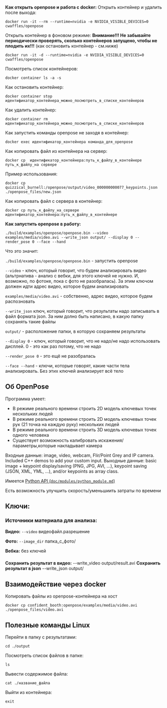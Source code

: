 ﻿**Как открыть openpose и работа с docker:**
Открыть контейнер и удалить после выхода:

```
docker run -it --rm --runtime=nvidia -e NVIDIA_VISIBLE_DEVICES=0 cwaffles/openpose
```

Открыть контейнер в фоновом режиме:
**Внимание!!! Не забывайте периодически проверять, сколько контейнеров запущено, чтобы не плодить их!!!**
(как остановить контейнер - см.ниже)

```
docker run -it -d --runtime=nvidia -e NVIDIA_VISIBLE_DEVICES=0 cwaffles/openpose
```

Посмотреть список контейнеров:

```
docker container ls -a -s 
```

Как остановить контейнер:

```
docker container stop идентификатор_контейнера_можно_посмотреть_в_списке_контейнеров
```

Как удалить контейнер:

```
docker container rm идентификатор_контейнера_можно_посмотреть_в_списке_контейнеров
```

Как запустить команды openpose не заходя в контейнер:

```
docker exec идентификатор_контейнера команда_для_openpose
```

Как копировать файл из контейнера на сервер:

```
docker cp  идентификатор_контейнера:путь_к_файлу_в_контейнере путь_к_файлу_на сервере
```
Пример использования:

```
docker cp quizzical_burnell:/openpose/output/video_000000000077_keypoints.json ./openpose_files/new.json
```


Как копировать файл с сервера в контейнер:

```
docker cp путь_к_файлу_на_сервере идентификатор_контейнера:путь_к_файлу_в_контейнере
```

**Как запустить openpose в работу:**

```
./build/examples/openpose/openpose.bin --video examples/media/video.avi --write_json output/ --display 0 --render_pose 0 --face --hand
```

Что это значит:

```./build/examples/openpose/openpose.bin``` - запустить openpose

```--video``` - ключ, который говорит, что будем анализировать видео (альтрнатива - анализ с вебки, для этого ключей не нужно. И, возможно, по фотоке, пока с фото не разобралась). За этим ключом должен идти адрес видео, которое будем анализировать

```examples/media/video.avi``` - собственно, адрес видео, которое будем распозновать

```--write_json``` ключ, который говорит, что результаты надо записывать в файл формата json. За ним долно быть написано, в какую папку сохранять такие файлы

```output/``` - расположение папки, в которую сохраняем результаты

```--display 0``` - ключ, который говорит, что не надо/не надо использовать дисплей. 0 - это как раз потому, что не надо

```--render_pose 0``` - это ещё не разобралась

```--face --hand``` - ключи, которые говорят, какие части тела анализировать. Без этих ключей анализирует всё тело

## Об OpenPose
Программа умеет:
- В режиме реального времени строить 2D модель ключевых точек нескольких людей
- В режиме реального времени строить 2D модель ключевых точек рук (21 точка на каждую руку) нескольких людей
- В режиме реального времени строить 3D модель ключевых точек одного человека
- Существует возможность калибровать искажения/параметры,которые накладывает камера

Входные данные: image, video, webcam, Flir/Point Grey and IP camera. Included C++ demos to add your custom input.
Выходные данные: basic image + keypoint display/saving (PNG, JPG, AVI, ...), keypoint saving (JSON, XML, YML, ...), and/or keypoints as array class.

Имеется [Python API (```doc/modules/python_module.md```)](https://github.com/CMU-Perceptual-Computing-Lab/openpose/blob/master/doc/modules/python_module.md)

Есть возможность улучшить скорость/уменьшиить затраты по времени

## Ключи:
### Источники материала для анализа:

**Видео:**
```--video``` видеофайл.разрешение

**Фото:**
```--image_dir``` папка_с_фото/

**Вебка:**
без ключей


### 
**Сохранить результат в видео:**
--write_video output/result.avi
**Сохранить результат в json**
--write_json output/


## Взаимодействие через docker
Копировать файлы из openpose-контейнера на хост

```docker cp confident_booth:openpose/examples/media/video.avi ./openpose_files/video.avi```


## Полезные команды Linux
Перейти в папку с результатами:

```cd ./output```

Посмотреть список файлов в папке:

```ls```


Вывести содержимое файла:

```cat ./название_файла```

Выйти из контейнера:

```exit```
